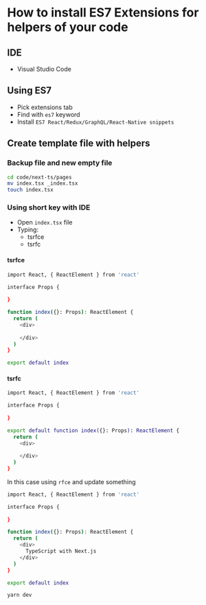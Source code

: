 # How to install ES7 Extensions for helpers of your code

## IDE

- Visual Studio Code

## Using ES7 

- Pick extensions tab
- Find with `es7` keyword
- Install `ES7 React/Redux/GraphQL/React-Native snippets`

## Create template file with helpers

### Backup file and new empty file

```bash
cd code/next-ts/pages
mv index.tsx _index.tsx
touch index.tsx
```

### Using short key with IDE

- Open `index.tsx` file
- Typing:
    - tsrfce
    - tsrfc

#### tsrfce

```bash
import React, { ReactElement } from 'react'

interface Props {
  
}

function index({}: Props): ReactElement {
  return (
    <div>
      
    </div>
  )
}

export default index
```

#### tsrfc

```bash
import React, { ReactElement } from 'react'

interface Props {
  
}

export default function index({}: Props): ReactElement {
  return (
    <div>
      
    </div>
  )
}
```

In this case using `rfce` and update something

```bash
import React, { ReactElement } from 'react'

interface Props {
  
}

function index({}: Props): ReactElement {
  return (
    <div>
      TypeScript with Next.js
    </div>
  )
}

export default index
```

```bash
yarn dev
```

